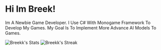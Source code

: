 # Hi Im Breek!
Im A Newbie Game Developer. I Use C# With Monogame Framework To Develop My Games. My Goal Is To Implement More Advance AI Models To Games.

![Breekk's Stats](https://github-readme-stats.vercel.app/api?username=Breekk&theme=dark&show_icons=true&hide_border=true&count_private=true)
![Breekk's Streak](https://github-readme-streak-stats.herokuapp.com/?user=Breekk&theme=dark&hide_border=true)

